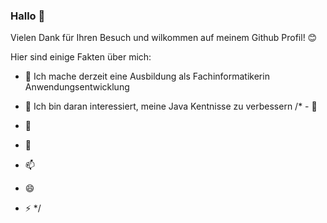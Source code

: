 ### Hallo 👋

Vielen Dank für Ihren Besuch und wilkommen auf meinem Github Profil! 😊

Hier sind einige Fakten über mich:

- 🔭 Ich mache derzeit eine Ausbildung als Fachinformatikerin Anwendungsentwicklung

- 🌱 Ich bin daran interessiert, meine Java Kentnisse zu verbessern
/* - 🤔                                                              
- 👯                                        
- 💬                                 
- 📫                    
- 😄          
- ⚡ */


